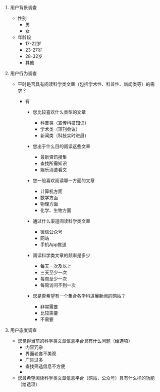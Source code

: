 1. 用户背景调查

   * 性别
     * 男
     * 女
   * 年龄段
     * 17-22岁
     * 23-27岁
     * 28-32岁
     * 其他

2. 用户行为调查

   * 平时是否具有阅读科学类文章（包括学术性、科普性、新闻类等）的需求？

     * 有

       * 您比较喜欢什么类型的文章
         * 科普类（宣传科技知识）
         * 学术类（顶刊会议）
         * 新闻类（科技实时进展）

       * 您出于什么目的阅读这些文章

         * 最新资讯搜集
         * 查找所需知识
         * 娱乐消遣看文

       * 您一般喜欢阅读哪一方面的文章

         * 计算机方面
         * 数学方面
         * 物理方面
         * 化学、生物方面

       * 通过什么渠道阅读科学类文章
         * 微信公众号
         * 网站
         * 手机App推送
       * 阅读科学类文章的频率是多少
         * 每天一次及以上
         * 三天至少一次
         * 每周至少一次
         * 每周访问不到一次
       * 您是否希望有一个集合各学科进展新闻的网站？
         * 非常需要
         * 比较需要
         * 不需要

3. 用户态度调查

   * 您觉得当前的科学类文章信息平台具有什么问题（给选项）
     * 内容冗杂
     * 界面老套不美观
     * 广告过多
     * 查找筛选信息不方便
     * 
   * 您最希望阅读科学类文章信息平台（网站，公众号）具有什么样的功能（给选项）

   

